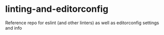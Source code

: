 # linting-and-editorconfig
Reference repo for eslint (and other linters) as well as editorconfig settings and info
